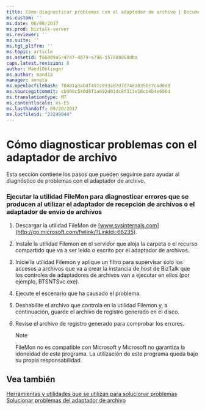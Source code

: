 ```yaml
---
title: Cómo diagnosticar problemas con el adaptador de archivo | Documentos de Microsoft
ms.custom: ''
ms.date: 06/08/2017
ms.prod: biztalk-server
ms.reviewer: ''
ms.suite: ''
ms.tgt_pltfrm: ''
ms.topic: article
ms.assetid: f06089a5-4747-4879-a796-157088868dba
caps.latest.revision: 8
author: MandiOhlinger
ms.author: mandia
manager: anneta
ms.openlocfilehash: f0481a3abdf497c093a87d7d74ea0356c7cad0d0
ms.sourcegitcommit: cb908c540d8f1a692d01dc8f313e16cb4b4e696d
ms.translationtype: MT
ms.contentlocale: es-ES
ms.lasthandoff: 09/20/2017
ms.locfileid: "22249044"
---
```

# <a name="how-to-diagnose-problems-with-the-file-adapter"></a>Cómo diagnosticar problemas con el adaptador de archivo
Esta sección contiene los pasos que pueden seguirse para ayudar al diagnóstico de problemas con el adaptador de archivo.  
  
### <a name="run-the-filemon-utility-to-diagnose-errors-that-occur-using-the-file-receive-or-file-send-adapter"></a>Ejecutar la utilidad FileMon para diagnosticar errores que se producen al utilizar el adaptador de recepción de archivos o el adaptador de envío de archivos  
  
1.  Descargar la utilidad FileMon de [www.sysinternals.com](http://go.microsoft.com/fwlink/?LinkId=66235).  
  
2.  Instale la utilidad Filemon en el servidor que aloja la carpeta o el recurso compartido que va a ser leído o escrito por el adaptador de archivos.  
  
3.  Inicie la utilidad Filemon y aplique un filtro para supervisar solo los accesos a archivos que va a crear la instancia de host de BizTalk que los controles de adaptadores de archivos van a ejecutar en ellos (por ejemplo, BTSNTSvc.exe).  
  
4.  Ejecute el escenario que ha causado el problema.  
  
5.  Deshabilite el archivo que controla en la utilidad Filemon y, a continuación, guarde el archivo de registro generado en el disco.  
  
6.  Revise el archivo de registro generado para comprobar los errores.  
  
    > [!NOTE]
    >  FileMon no es compatible con Microsoft y Microsoft no garantiza la idoneidad de este programa. La utilización de este programa queda bajo su propia responsabilidad.  
  
## <a name="see-also"></a>Vea también  
 [Herramientas y utilidades que se utilizan para solucionar problemas](../core/tools-and-utilities-to-use-for-troubleshooting.md)   
 [Solucionar problemas del adaptador de archivo](../core/troubleshooting-the-file-adapter.md)